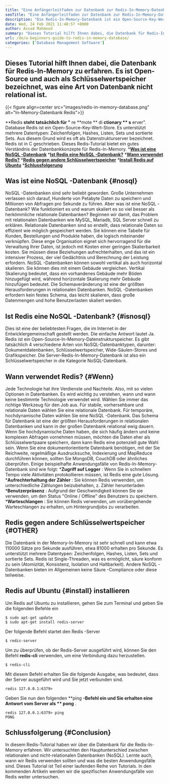 ```yaml
---
title: "Eine Anfängerleitfaden zur Datenbank zur Redis-In-Memory-Datenbank" 
seoTitle: "Eine Anfängerleitfaden zur Datenbank zur Redis-In-Memory-Datenbank" 
description: "Die Redis-In-Memory-Datenbank ist ein Open-Source-Key-Wert-Store. Es wird auch als NoSQL -Datenbank bezeichnet. Dieses Redis -Tutorial führt Sie zu Kernkonzepten von Redis." 
date: Wed, 24 Feb 2021 11:48:57 +0000
author: Assad Mahmood
summary: "Dieses Tutorial hilft Ihnen dabei, die Datenbank für Redis-In-Memory zu erfahren. Es ist Open-Source und auch als Schlüsselwertspeicher bezeichnet, was eine Art von Datenbank nicht relational ist." 
url: /de/a-beginners-guide-to-redis-in-memory-database/
categories: ['Database Management Software']
---
```


## Dieses Tutorial hilft Ihnen dabei, die Datenbank für Redis-In-Memory zu erfahren. Es ist Open-Source und auch als Schlüsselwertspeicher bezeichnet, was eine Art von Datenbank nicht relational ist.

{{< figure align=center src="images/redis-in-memory-database.png" alt="In-Memory-Datenbank Redis">}}

**Redis  **steht tatsächlich für "**  re  **mote **  di  **ctionary **  s**  erver". Database Redis ist ein Open-Source-Key-Wert-Store. Es unterstützt mehrere Datentypen: Zeichenfolgen, Hashes, Listen, Sets und sortierte Sets. Aus diesem Grund wird es oft als Datenstrukturserver bezeichnet. Redis ist in C geschrieben. Dieses Redis-Tutorial bietet ein gutes Verständnis der Datenbankkonzepte für Redis-In-Memory.
  ***[Was ist eine NoSQL -Datenbank][1]** 
  ***[Ist Redis eine NoSQL -Datenbank?][2]** 
  ***[Wann verwendet Redis?][3]** 
  ***[Redis gegen andere Schlüsselwertspeicher][4]** 
  ***[Install Redis auf Ubuntu][5]** 
  ***[Schlussfolgerung][6]** 

## Was ist eine NoSQL -Datenbank   {#nosql}
NoSQL -Datenbanken sind sehr beliebt geworden. Große Unternehmen verlassen sich darauf, Hunderte von Petabyte Daten zu speichern und Millionen von Abfragen pro Sekunde zu führen. Aber was ist eine NoSQL -Datenbank? Wie funktioniert es und warum skaliert es so viel besser als herkömmliche relationale Datenbanken? Beginnen wir damit, das Problem mit relationalen Datenbanken wie MySQL, Mariadb, SQL Server schnell zu erklären.
Relationale Datenbanken sind so erstellt, dass relationale Daten so effizient wie möglich gespeichert werden. Sie können eine Tabelle für Kunden, Bestellungen und Produkte haben, die logisch miteinander verknüpfen. Diese enge Organisation eignet sich hervorragend für die Verwaltung Ihrer Daten, ist jedoch mit Kosten einer geringen Skalierbarkeit kosten. Sie müssen diese Beziehungen aufrechterhalten, und das ist ein intensiver Prozess, der viel Gedächtnis und Berechnung der Leistung erfordern.
NoSQL -Datenbanken können sowohl vertikal als auch horizontal skalieren. Sie können dies mit einem Gebäude vergleichen. Vertikal Skalierung bedeutet, dass ein vorhandenes Gebäude mehr Böden hinzugefügt wird, während horizontale Skalierung mehr Gebäude hinzufügen bedeutet. Die Schemaveränderung ist eine der größten Herausforderungen in relationalen Datenbanken. NoSQL -Datenbanken erfordern kein festes Schema, das leicht skalieren, dass große Datenmengen und hohe Benutzerlasten skaliert werden.

## Ist Redis eine NoSQL -Datenbank?   {#isnosql}
Dies ist eine der beliebtesten Fragen, die im Internet in der Entwicklergemeinschaft gestellt werden. Die einfache Antwort lautet Ja. Redis ist ein Open-Source-In-Memory-Datenstrukturspeicher.
Es gibt tatsächlich 4 verschiedene Arten von NoSQL-Datenbanktypen, darunter: Dokumentdatenbanken, Schlüsselwertspeicher, Wide-Säulen-Stores und Grafikspeicher. Die Server-Redis-In-Memory-Datenbank ist also ein Schlüsselwertspeicher in die Kategorie NoSQL-Datenbank.

## Wann verwendet Redis?   {#Wenn}
Jede Technologie hat ihre Verdienste und Nachteile. Also, mit so vielen Optionen in Datenbanken. Es wird wichtig zu verstehen, wann und wann keine bestimmte Technologie verwendet wird. Wählen Sie immer das richtige Werkzeug für den Job aus.
Für stabile, vorhersehbare und relationale Daten wählen Sie eine relationale Datenbank. Für temporäre, hochdynamische Daten wählen Sie eine NoSQL -Datenbank. Das Schema für Datenbank ist eine der größten Herausforderungen in relationalen Datenbanken und kann in der großen Datenbank relational ewig dauern.
Wenn Sie hochdynamische Daten haben, die sich häufig ändern und keine komplexen Abfragen vornehmen müssen, möchten die Daten eher als Schlüsselwertpaare speichern, dann kann Redis eine potenziell gute Wahl sein. Wenn Sie eine dokumentorientierte Datenbank benötigen, mit der Sie Reichweite, regelmäßige Ausdrucksuche, Indexierung und MapReduce durchführen können, sollten Sie MongoDB, CouchDB oder ähnliches überprüfen.
Einige beispielhafte Anwendungsfälle von Redis-In-Memory-Datenbank sind wie folgt:
  ***Zugriff auf Logger** : Wenn Sie in schnellem Tempo viele Aktivitäten protokollieren müssen, ist Redis eine gute Lösung.
  ***Aufrechterhaltung der Zähler** : Sie können Redis verwenden, um unterschiedliche Zählungen beizubehalten, z. Zähler herunterladen
  ***Benutzerpräsenz** : Aufgrund der Geschwindigkeit können Sie sie verwenden, um den Status "Online / Offline" des Benutzers zu speichern.
  ***Warteschlangen** : Sie können Redis verwenden, um vorübergehende Warteschlangen zu erhalten, um Hintergrundjobs zu verarbeiten.

## Redis gegen andere Schlüsselwertspeicher   {#OTHER}
Die Datenbank in der Memory-In-Memory ist sehr schnell und kann etwa 110000 Sätze pro Sekunde ausführen, etwa 81000 erhalten pro Sekunde. Es unterstützt mehrere Datentypen: Zeichenfolgen, Hashes, Listen, Sets und sortierte Sets. Redis ist Single-Threaden, was es ermöglicht, säure konform zu sein (Atomizität, Konsistenz, Isolation und Haltbarkeit). Andere NoSQL -Datenbanken bieten im Allgemeinen keine Säure -Compliance oder diese teilweise.

## Redis auf Ubuntu   {#install} installieren
Um Redis auf Ubuntu zu installieren, gehen Sie zum Terminal und geben Sie die folgenden Befehle ein
```
$ sudo apt-get update 
$ sudo apt-get install redis-server
```
Der folgende Befehl startet den Redis -Server
```
$ redis-server
```
Um zu überprüfen, ob der Redis-Server ausgeführt wird, können Sie den Befehl **redis-cli**  verwenden, um eine Verbindung dazu herzustellen.
```
$ redis-cli 
```
Mit diesem Befehl erhalten Sie die folgende Ausgabe, was bedeutet, dass der Server ausgeführt wird und Sie jetzt verbunden sind.
```
redis 127.0.0.1:6379>
```
Geben Sie nun den folgenden **ping  **-Befehl ein und Sie erhalten eine Antwort vom Server als **  pong** .
```
redis 127.0.0.1:6379> ping
PONG
```

## Schlussfolgerung   {#Conclusion}
In diesem Redis-Tutorial haben wir über die Datenbank für die Redis-In-Memory erfahren. Wir untersuchten den Hauptunterschied zwischen relationalen und nicht-relationalen Datenbanken (NoSQL). Lernte auch, wann wir Redis verwenden sollten und was die besten Anwendungsfälle sind. Dieses Tutorial ist Teil einer laufenden Reihe von Tutorials. In den kommenden Artikeln werden wir die spezifischen Anwendungsfälle von Redis weiter untersuchen.

  
[1]: #nosql
[2]: #isnosql
[3]: #when
[4]: #other
[5]: #install
[6]: #conclusion
